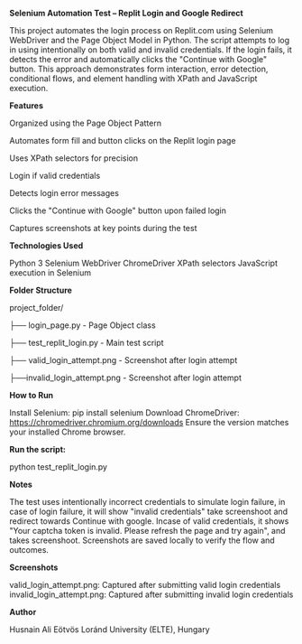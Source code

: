 **Selenium Automation Test – Replit Login and Google Redirect**

This project automates the login process on Replit.com using Selenium WebDriver and the Page Object Model in Python.
The script attempts to log in using intentionally on both valid and invalid credentials. If the login fails, it detects the error and automatically clicks the "Continue with Google" button. This approach demonstrates form interaction, error detection, conditional flows, and element handling with XPath and JavaScript execution.

**Features**

Organized using the Page Object Pattern

Automates form fill and button clicks on the Replit login page

Uses XPath selectors for precision

Login if valid credentials

Detects login error messages

Clicks the "Continue with Google" button upon failed login

Captures screenshots at key points during the test


**Technologies Used**

Python 3
Selenium WebDriver
ChromeDriver
XPath selectors
JavaScript execution in Selenium

**Folder Structure**

project_folder/

├── login_page.py - Page Object class

├── test_replit_login.py - Main test script

├── valid_login_attempt.png - Screenshot after login attempt

├──invalid_login_attempt.png - Screenshot after login attempt

**How to Run**

Install Selenium:
pip install selenium
Download ChromeDriver:
https://chromedriver.chromium.org/downloads
Ensure the version matches your installed Chrome browser.

**Run the script:**

python test_replit_login.py

**Notes**

The test uses intentionally incorrect credentials to simulate login failure, in case of login failure, it will show "invalid credentials" take screenshoot and redirect towards Continue with google.
Incase of valid credentials, it shows "Your captcha token is invalid. Please refresh the page and try again", and takes screenshoot.
Screenshots are saved locally to verify the flow and outcomes.

**Screenshots**

valid_login_attempt.png: Captured after submitting valid login credentials
invalid_login_attempt.png: Captured after submitting invalid login credentials

**Author**

Husnain Ali
Eötvös Loránd University (ELTE), Hungary
